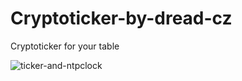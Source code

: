 # Cryptoticker-by-dread-cz
Cryptoticker for your table

![ticker-and-ntpclock](ticker-and-ntpclock.jpg)
